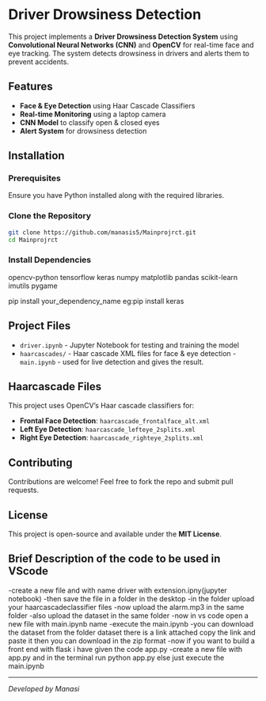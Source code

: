 # Driver Drowsiness Detection

This project implements a **Driver Drowsiness Detection System** using **Convolutional Neural Networks (CNN)** and **OpenCV** for real-time face and eye tracking. The system detects drowsiness in drivers and alerts them to prevent accidents.

## Features
- **Face & Eye Detection** using Haar Cascade Classifiers
- **Real-time Monitoring** using a laptop camera
- **CNN Model** to classify open & closed eyes
- **Alert System** for drowsiness detection

## Installation
### Prerequisites
Ensure you have Python installed along with the required libraries.

### Clone the Repository
```sh
git clone https://github.com/manasis5/Mainprojrct.git
cd Mainprojrct
```

### Install Dependencies
opencv-python
tensorflow
keras
numpy
matplotlib
pandas
scikit-learn
imutils
pygame


pip install your_dependency_name
eg:pip install keras



## Project Files
- `driver.ipynb` - Jupyter Notebook for testing and training the model
- `haarcascades/` - Haar cascade XML files for face & eye detection
-`main.ipynb` - used for live detection and gives the result.

## Haarcascade Files
This project uses OpenCV’s Haar cascade classifiers for:
- **Frontal Face Detection**: `haarcascade_frontalface_alt.xml`
- **Left Eye Detection**: `haarcascade_lefteye_2splits.xml`
- **Right Eye Detection**: `haarcascade_righteye_2splits.xml`

## Contributing
Contributions are welcome! Feel free to fork the repo and submit pull requests.

## License
This project is open-source and available under the **MIT License**.

## Brief Description of the code to be used in VScode
-create a new file and with name driver with extension.ipny(jupyter notebook)
-then save the file in a folder in the desktop
-in the folder upload your haarcascadeclassifier files
-now upload the alarm.mp3 in the same folder
-also upload the dataset in the same folder 
-now in vs code open a new file with main.ipynb name
-execute the main.ipynb
-you can download the dataset from the folder dataset there is a link attached copy the link and paste it then you can download in the zip format
-now if you want to build a front end with flask i have given the code app.py
-create a new file with app.py and in the terminal run python app.py else just execute the main.ipynb

---
_Developed by Manasi_

